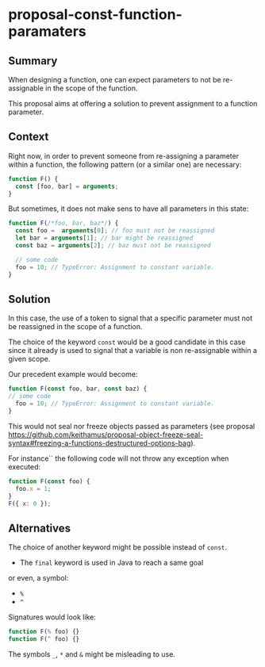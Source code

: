 # proposal-const-function-paramaters

## Summary

When designing a function, one can expect parameters to not be re-assignable in the scope of the function.

This proposal aims at offering a solution to prevent assignment to a function parameter.

## Context

Right now, in order to prevent someone from re-assigning a parameter within a function, the following pattern (or a
similar one) are necessary:

```js
function F() {
  const [foo, bar] = arguments;
}
```

But sometimes, it does not make sens to have all parameters in this state:

```js
function F(/*foo, bar, baz*/) {
  const foo =  arguments[0]; // foo must not be reassigned
  let bar = arguments[1]; // bar might be reassigned
  const baz = arguments[2]; // baz must not be reassigned

  // some code
  foo = 10; // TypeError: Assignment to constant variable.
}
```

## Solution

In this case, the use of a token to signal that a specific parameter must not be reassigned in the scope of a function.

The choice of the keyword `const` would be a good candidate in this case since it already is used to signal that a
variable is non re-assignable within a given scope.

Our precedent example would become:

```js
function F(const foo, bar, const baz) {
// some code
  foo = 10; // TypeError: Assignment to constant variable.
}
```

This would not seal nor freeze objects passed as parameters (see proposal https://github.com/keithamus/proposal-object-freeze-seal-syntax#freezing-a-functions-destructured-options-bag).

For instance`` the following code will not throw any exception when executed:
```js
function F(const foo) {
  foo.x = 1;
}
F({ x: 0 });
```

## Alternatives

The choice of another keyword might be possible instead of `const`.

* The `final` keyword is used in Java to reach a same goal

or even, a symbol:

* `%`
* `^`

Signatures would look like:
```js
function F(% foo) {}
function F(^ foo) {}
```

The symbols `_`, `*` and `&` might be misleading to use.


